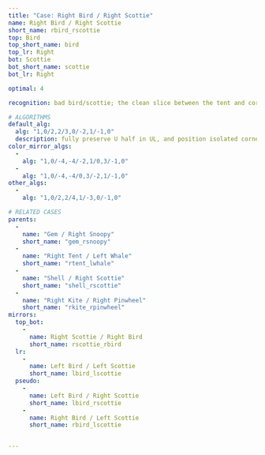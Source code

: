```yaml
---
title: "Case: Right Bird / Right Scottie"
name: Right Bird / Right Scottie
short_name: rbird_rscottie
top: Bird
top_short_name: bird
top_lr: Right
bot: Scottie
bot_short_name: scottie
bot_lr: Right

optimal: 4

recognition: bad bird/scottie; the clean slice between the tent and corner on bottom preserves squareshape when preserving the half on top

# ALGORITHMS
default_alg:
  alg: "1,0/2,2/3,0/-2,1/-1,0"
  description: fully preserve U half in UL, and position isolated corner on bottom next to the slice; first move trades isolated edge on top with isolated corner on bottom to make gem/snoopy
color_mirror_algs:
  -
    alg: "1,0/-4,-4/-2,1/0,3/-1,0"
  -
    alg: "1,0/-4,-4/0,3/-2,1/-1,0"
other_algs:
  -
    alg: "1,0/2,2/4,1/-3,0/-1,0"

# RELATED CASES
parents:
  -
    name: "Gem / Right Snoopy"
    short_name: "gem_rsnoopy"
  -
    name: "Right Tent / Left Whale"
    short_name: "rtent_lwhale"
  -
    name: "Shell / Right Scottie"
    short_name: "shell_rscottie"
  -
    name: "Right Kite / Right Pinwheel"
    short_name: "rkite_rpinwheel"
mirrors:
  top_bot:
    -
      name: Right Scottie / Right Bird
      short_name: rscottie_rbird
  lr:
    -
      name: Left Bird / Left Scottie
      short_name: lbird_lscottie
  pseudo:
    -
      name: Left Bird / Right Scottie
      short_name: lbird_rscottie
    -
      name: Right Bird / Left Scottie
      short_name: rbird_lscottie


---
```


